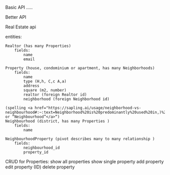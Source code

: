Basic API
.....

Better API

Real Estate api

entities:

    Realtor (has many Properties)
        fields:
            name
            email

    Property (house, condominium or apartment, has many Neighborhoods) 
        fields:
            name
            type (H,h, C,c A,a)
            address
            square (m2, number)
            realtor (foreign Realtor id)
            neighborhood (foreign Neighborhood id)

    (spelling <a href="https://sapling.ai/usage/neighborhood-vs-neighbourhood#:~:text=Neighborhood%20is%20predominantly%20used%20in,)%20(%20en%2DGB%20).">“Neighborhood” or “Neighbourhood”</a>“)
    Neighbourhood (district, has many Properties ) 
        fields:
            name

    NeighbourhoodProperty (pivot describes many to many relationship ) 
        fields:
            neighbourhood_id
            property_id


CRUD for Properties:
    show all properties
    show single property
    add property
    edit property (ID)
    delete property
